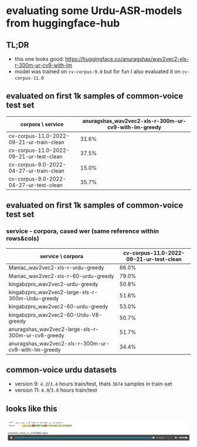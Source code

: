# evaluating some Urdu-ASR-models from huggingface-hub
## TL;DR
* this one looks good: https://huggingface.co/anuragshas/wav2vec2-xls-r-300m-ur-cv9-with-lm
* model was trained on `cv-corpus-9.0` but for fun I also evaluated it on `cv-corpus-11.0`

## evaluated on first 1k samples of common-voice test set

corpora \ service | anuragshas_wav2vec2-xls-r-300m-ur-cv9-with-lm-greedy
--- | ---                                       
cv-corpus-11.0-2022-09-21-ur-train-clean | 31.6%
cv-corpus-11.0-2022-09-21-ur-test-clean | 37.5%
cv-corpus-9.0-2022-04-27-ur-train-clean | 15.0%
cv-corpus-9.0-2022-04-27-ur-test-clean | 35.7%

## evaluated on first 1k samples of common-voice test set
### service - corpora, cased wer (same reference within rows&cols)                                                                                                                                                                                                              
service \ corpora | cv-corpus-11.0-2022-09-21-ur-test-clean                                                                                                                                                                                                                     
--- | ---                                                                                                                                                                                                                                                                       
Maniac_wav2vec2-xls-r-urdu-greedy | 66.0%                                                                                                                                                                                                                                       
Maniac_wav2vec2-xls-r-60-urdu-greedy | 79.0%                                                                                                                                                                                                                                    
kingabzpro_wav2vec2-urdu-greedy | 50.8%                                                                                                                                                                                                                                         
kingabzpro_wav2vec2-large-xls-r-300m-Urdu-greedy | 51.6%                                                                                                                                                                                                                        
kingabzpro_wav2vec2-60-urdu-greedy | 53.0%                                                                                                                                                                                                                                      
kingabzpro_wav2vec2-60-Urdu-V8-greedy | 50.7%                                                                                                                                                                                                                                   
anuragshas_wav2vec2-large-xls-r-300m-ur-cv8-greedy | 51.7%                                                                                                                                                                                                                      
anuragshas_wav2vec2-xls-r-300m-ur-cv9-with-lm-greedy | 34.4%


## common-voice urdu datasets
* version 9: `4.2`/`3.4` hours train/test, thats `3674` samples in train-set 
* version 11: `4.9`/`3.8` hours train/test

## looks like this
![image](some_urdu.png)